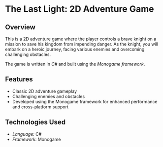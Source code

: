 # The Last Light: 2D Adventure Game

## Overview

This is a 2D adventure game where the player controls a brave knight on a mission to save his kingdom from impending danger. As the knight, you will embark on a heroic journey, facing various enemies and overcoming challenging obstacles.

The game is written in *C#* and built using the *Monogame framework*.

## Features

- Classic 2D adventure gameplay
- Challenging enemies and obstacles
- Developed using the Monogame framework for enhanced performance and cross-platform support

## Technologies Used

- *Language:* C#
- *Framework:* Monogame

